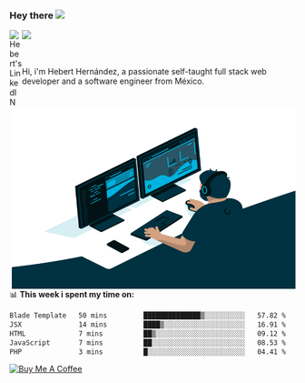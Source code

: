 ### Hey there <img src="https://media.giphy.com/media/hvRJCLFzcasrR4ia7z/giphy.gif" width="25px">
<a href="https://www.linkedin.com/in/evertcode/" target="_blank">
  <img align="left" alt="Hebert's LinkedIN" width="22px" src="https://raw.githubusercontent.com/peterthehan/peterthehan/master/assets/linkedin.svg" />
</a>

![](https://visitor-badge.glitch.me/badge?page_id=evertcode.evertcode)

<br />

Hi, i'm Hebert Hernández, a passionate self-taught full stack web developer and a software engineer from México.

<img align="right" alt="GIF" src="https://github.com/evertcode/evertcode/blob/master/code.gif?raw=true" width="500" height="320" />

📊 **This week i spent my time on:**

<!--START_SECTION:waka-->
```text
Blade Template   50 mins         ██████████████▒░░░░░░░░░░   57.82 % 
JSX              14 mins         ████▒░░░░░░░░░░░░░░░░░░░░   16.91 % 
HTML             7 mins          ██▒░░░░░░░░░░░░░░░░░░░░░░   09.12 % 
JavaScript       7 mins          ██░░░░░░░░░░░░░░░░░░░░░░░   08.53 % 
PHP              3 mins          █░░░░░░░░░░░░░░░░░░░░░░░░   04.41 % 
```
<!--END_SECTION:waka-->

<a href="https://www.buymeacoffee.com/evertcode" target="_blank"><img src="https://cdn.buymeacoffee.com/buttons/v2/default-red.png" alt="Buy Me A Coffee" width="150" ></a>

